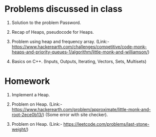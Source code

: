 # Problems discussed in class
1. Solution to the problem Password.

2. Recap of Heaps, pseudocode for Heaps.

3. Problem using heap and frequency array.
	(Link:- https://www.hackerearth.com/challenges/competitive/code-monk-heaps-and-priority-queues-1/algorithm/little-monk-and-williamson/)

4. Basics on C++. (Inputs, Outputs, Iterating, Vectors, Sets, Multisets)

# Homework

1. Implement a Heap.

2. Problem on Heap. (Link:- https://www.hackerearth.com/problem/approximate/little-monk-and-root-2ece0b13/) (Some error with site checker).

3. Problem on Heap. (Link:- https://leetcode.com/problems/last-stone-weight/)
